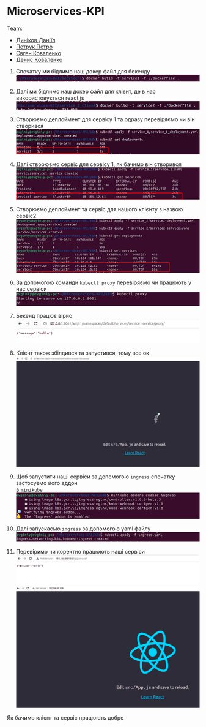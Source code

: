 # Microservices-KPI

Team: 
* [ Диніков Даніїл ](https://github.com/ddynikov)
* [ Петрук Петро ](https://github.com/17etro)
* [ Євген Коваленко ](https://github.com/JohnyKovalenko1337)
* [ Денис Коваленко ](https://github.com/Den-Kov59)


1. Спочатку ми бідлимо наш докер файл для бекенду
![alt text](https://raw.githubusercontent.com/JohnyKovalenko1337/images/master/Screenshot_92.png)



2. 
   Далі ми бідлимо наш докер файл для клієнт, де в нас використовується react.js
![alt text](https://raw.githubusercontent.com/JohnyKovalenko1337/images/master/Screenshot_93.png)


3. Створюємо деплоймент для сервісу 1 та одразу перевіряємо чи він створився
![alt text](https://raw.githubusercontent.com/JohnyKovalenko1337/images/master/Screenshot_94.png)


4. Далі створюємо сервіс для сервісу 1, як бачимо він створився
![alt text](https://raw.githubusercontent.com/JohnyKovalenko1337/images/master/Screenshot_95.png)


5. Створюємо деплоймент та сервіс для нашого клієнту з назвою сервіс2
![alt text](https://raw.githubusercontent.com/JohnyKovalenko1337/images/master/Screenshot_96.png)


6. За допомогою команди ```kubectl proxy``` перевіряємо чи працюють у нас сервіси
![alt text](https://raw.githubusercontent.com/JohnyKovalenko1337/images/master/Screenshot_97.png)


7. Бекенд працює вірно
![alt text](https://raw.githubusercontent.com/JohnyKovalenko1337/images/master/Screenshot_100.png)


8. Клієнт також збілдився та запустився, тому все ок
![alt text](https://raw.githubusercontent.com/JohnyKovalenko1337/images/master/Screenshot_101.png)

9. Щоб запустити наші сервіси за допомогою ```ingress``` спочатку застосуємо його аддон  
в ```minikube```
![alt text](https://raw.githubusercontent.com/JohnyKovalenko1337/images/master/Screenshot_98.png)


10. Далі запускаємо  ```ingress``` за допомогою yaml файлу
![alt text](https://raw.githubusercontent.com/JohnyKovalenko1337/images/master/Screenshot_99.png)


11.  Перевіримо чи коректно працюють наші сервіси
![alt text](https://raw.githubusercontent.com/JohnyKovalenko1337/images/master/Screenshot_102.png)
![alt text](https://raw.githubusercontent.com/JohnyKovalenko1337/images/master/Screenshot_103.png)

Як бачимо клієнт та сервіс працюють добре 
